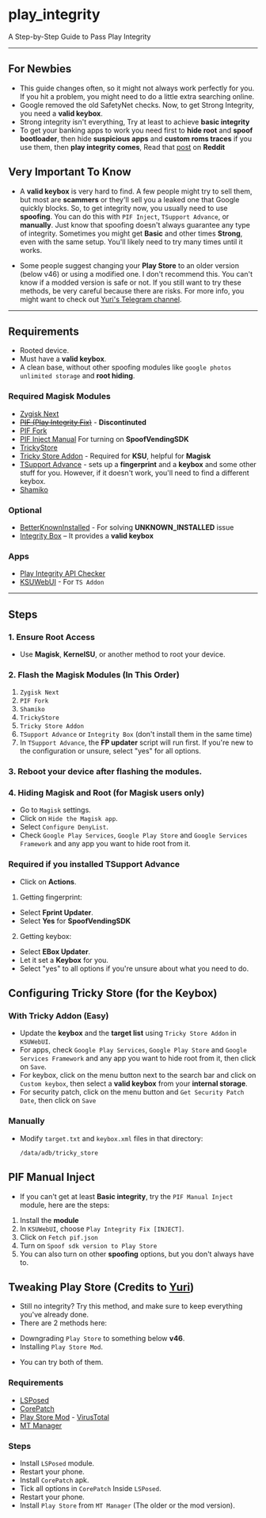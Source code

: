 # play_integrity
A Step-by-Step Guide to Pass Play Integrity

---
## For Newbies

- This guide changes often, so it might not always work perfectly for you. If you hit a problem, you might need to do a little extra searching online.
- Google removed the old SafetyNet checks. Now, to get Strong Integrity, you need a **valid keybox**.
- Strong integrity isn't everything, Try at least to achieve **basic integrity**
- To get your banking apps to work you need first to **hide root** and **spoof bootloader**, then hide **suspicious apps** and **custom roms traces** if you use them, then **play integrity comes**, Read that [post](https://www.reddit.com/r/Magisk/comments/1jduuq2/discussion_dont_be_an_app_detector_and_play/?utm_source=share&utm_medium=web3x&utm_name=web3xcss&utm_term=1&utm_content=share_button) on **Reddit**

## Very Important To Know

- A **valid keybox** is very hard to find. A few people might try to sell them, but most are **scammers** or they'll sell you a leaked one that Google quickly blocks. So, to get integrity now, you usually need to use **spoofing**. You can do this with `PIF Inject`, `TSupport Advance`, or **manually**. Just know that spoofing doesn't always guarantee any type of integrity. Sometimes you might get **Basic** and other times **Strong**, even with the same setup. You'll likely need to try many times until it works.

- Some people suggest changing your **Play Store** to an older version (below v46) or using a modified one. I don't recommend this. You can't know if a modded version is safe or not. If you still want to try these methods, be very careful because there are risks. For more info, you might want to check out [Yuri's Telegram channel](https://t.me/yuriiroot).

---

## Requirements

* Rooted device.
* Must have a **valid keybox**.
* A clean base, without other spoofing modules like `google photos unlimited storage` and **root hiding**.

### Required Magisk Modules

* [Zygisk Next](https://github.com/Dr-TSNG/ZygiskNext/releases)
* ~~[PIF (Play Integrity Fix)](https://github.com/chiteroman/PlayIntegrityFix/releases)~~ - **Discontinuted**
* [PIF Fork](https://github.com/osm0sis/PlayIntegrityFork)
* [PIF Inject Manual](https://github.com/KOWX712/PlayIntegrityFix/releases) For turning on **SpoofVendingSDK**
* [TrickyStore](https://github.com/5ec1cff/TrickyStore/releases)
* [Tricky Store Addon](https://github.com/KOWX712/Tricky-Addon-Update-Target-List) - Required for **KSU**, helpful for **Magisk**
* [TSupport Advance](https://t.me/CitraIntegrityTrick) - sets up a **fingerprint** and a **keybox** and some other stuff for you. However, if it doesn't work, you'll need to find a different keybox.
* [Shamiko](https://github.com/LSPosed/LSPosed.github.io/releases)

### Optional
* [BetterKnownInstalled](https://github.com/Pixel-Props/BetterKnownInstalled) - For solving **UNKNOWN_INSTALLED** issue
* [Integrity Box](https://github.com/MeowDump/Integrity-Box) – It provides a **valid keybox**

### Apps

* [Play Integrity API Checker](https://play.google.com/store/apps/details?id=gr.nikolasspyr.integritycheck&hl=en)
* [KSUWebUI](https://github.com/5ec1cff/KsuWebUIStandalone) - For `TS Addon`

---

## Steps

### 1. Ensure Root Access

* Use **Magisk**, **KernelSU**, or another method to root your device.

### 2. Flash the Magisk Modules (In This Order)

1. `Zygisk Next`
2. `PIF Fork`
3. `Shamiko`
4. `TrickyStore`
5. `Tricky Store Addon`
6. `TSupport Advance` or `Integrity Box` (don't install them in the same time)
7. In `TSupport Advance`, the **FP updater** script will run first. If you're new to the configuration or unsure, select "yes" for all options.

### 3. Reboot your device after flashing the modules.

### 4. Hiding Magisk and Root (for Magisk users only)

- Go to `Magisk` settings.
- Click on `Hide the Magisk app`.
- Select `Configure DenyList`.
- Check `Google Play Services`, `Google Play Store` and `Google Services Framework` and any app you want to hide root from it.

### Required if you installed TSupport Advance

- Click on **Actions**.
1. Getting fingerprint:
- Select **Fprint Updater**.
- Select **Yes** for **SpoofVendingSDK**
2. Getting keybox:
- Select **EBox Updater**.
- Let it set a **Keybox** for you.
- Select "yes" to all options if you're unsure about what you need to do.

## Configuring Tricky Store (for the Keybox)

### With Tricky Addon (Easy)

- Update the **keybox** and the **target list** using `Tricky Store Addon` in `KSUWebUI`.
- For apps, check `Google Play Services`, `Google Play Store` and `Google Services Framework` and any app you want to hide root from it, then click on `Save`.
- For keybox, click on the menu button next to the search bar and click on `Custom keybox`, then select a **valid keybox** from your **internal storage**.
- For security patch, click on the menu button and `Get Security Patch Date`, then click on `Save`

### Manually

- Modify `target.txt` and `keybox.xml` files in that directory:
   ```
   /data/adb/tricky_store
   ```

## PIF Manual Inject

- If you can't get at least **Basic integrity**, try the `PIF Manual Inject` module, here are the steps:
1. Install the **module**
2. In `KSUWebUI`, choose `Play Integrity Fix [INJECT]`.
3. Click on `Fetch pif.json`
4. Turn on `Spoof sdk version to Play Store`
5. You can also turn on other **spoofing** options, but you don't always have to.

## Tweaking Play Store (Credits to [Yuri](https://t.me/yuriiroot))

* Still no integrity? Try this method, and make sure to keep everything you've already done.
* There are 2 methods here: 
- Downgrading `Play Store` to something below **v46**.
- Installing `Play Store Mod`.
* You can try both of them.

### Requirements

* [LSPosed](https://github.com/mywalkb/LSPosed_mod/releases/tag/v1.9.3_mod)
* [CorePatch](https://t.me/yuriiarchives/102)
* [Play Store Mod](https://t.me/yuriiarchives/111) - [VirusTotal](https://www.virustotal.com/gui/file/0c52c45a16957467d38d65f30564856ffbf1a4b52f61b7200105215b2998eada)
* [MT Manager](https://t.me/yuriiarchives/103)

### Steps

- Install `LSPosed` module.
- Restart your phone.
- Install `CorePatch` apk.
- Tick all options in `CorePatch` Inside `LSPosed`.
- Restart your phone.
- Install `Play Store` from `MT Manager` (The older or the mod version).